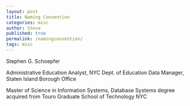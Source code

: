 ```yaml
---
layout: post
title: Naming Convention
categories: misc
author: Steve
published: true
permalink: /namingconvention/
tags: misc
---
```

Stephen G. Schoepfer 


Administrative Education Analyst, NYC Dept. of Education 
Data Manager, Staten Island Borough Office 


Master of Science in Information Systems, Database Systems degree acquired from Touro Graduate School of Technology NYC
